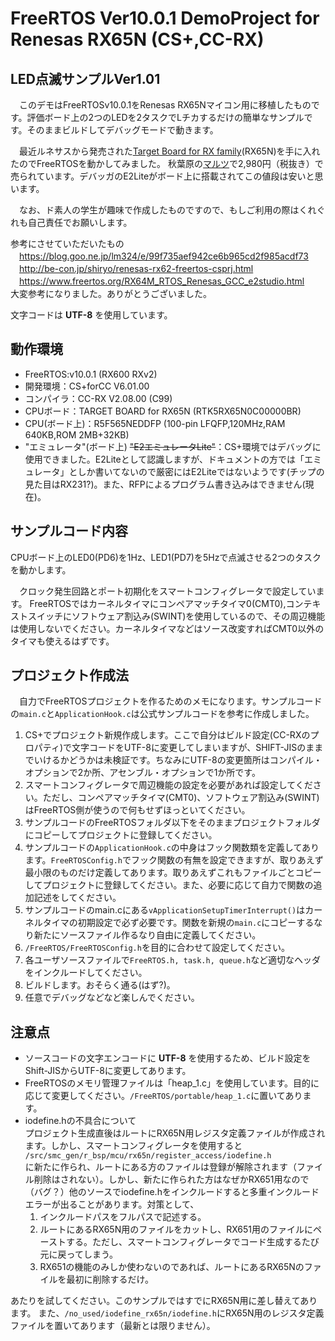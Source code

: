 # FreeRTOS Ver10.0.1 DemoProject for Renesas RX65N (CS+,CC-RX)

## LED点滅サンプルVer1.01
　このデモはFreeRTOSv10.0.1をRenesas RX65Nマイコン用に移植したものです。評価ボード上の2つのLEDを2タスクでLチカするだけの簡単なサンプルです。そのままビルドしてデバッグモードで動きます。
 
　最近ルネサスから発売された[Target Board for RX family](https://www.renesas.com/ja-jp/products/software-tools/boards-and-kits/cpu-mpu-boards/rx-family-target-board.html)(RX65N)を手に入れたのでFreeRTOSを動かしてみました。
秋葉原の[マルツ](https://www.marutsu.co.jp/pc/i/953239/)で2,980円（税抜き）で売られています。デバッガのE2Liteがボード上に搭載されてこの値段は安いと思います。

　なお、ド素人の学生が趣味で作成したものですので、もしご利用の際はくれぐれも自己責任でお願いします。
 
参考にさせていただいたもの  
　<https://blog.goo.ne.jp/lm324/e/99f735aef942ce6b965cd2f985acdf73>  
　<http://be-con.jp/shiryo/renesas-rx62-freertos-csprj.html>  
　<https://www.freertos.org/RX64M_RTOS_Renesas_GCC_e2studio.html>  
大変参考になりました。ありがとうございました。

文字コードは __UTF-8__ を使用しています。

## 動作環境
* FreeRTOS:v10.0.1 (RX600 RXv2)  
* 開発環境：CS+forCC V6.01.00  
* コンパイラ：CC-RX V2.08.00 (C99)  
* CPUボード：TARGET BOARD for RX65N (RTK5RX65N0C00000BR)  
* CPU(ボード上)：R5F565NEDDFP (100-pin LFQFP,120MHz,RAM 640KB,ROM 2MB+32KB)  
* "エミュレータ"(ボード上) ~~"E2エミュレータLite"~~：CS+環境ではデバッグに使用できました。E2Liteとして認識しますが、ドキュメントの方では「エミュレータ」としか書いてないので厳密にはE2Liteではないようです(チップの見た目はRX231?)。また、RFPによるプログラム書き込みはできません(現在)。


## サンプルコード内容
CPUボード上のLED0(PD6)を1Hz、LED1(PD7)を5Hzで点滅させる2つのタスクを動かします。

　クロック発生回路とポート初期化をスマートコンフィグレータで設定しています。 
FreeRTOSではカーネルタイマにコンペアマッチタイマ0(CMT0),コンテキストスイッチにソフトウェア割込み(SWINT)を使用しているので、その周辺機能は使用しないでください。カーネルタイマなどはソース改変すればCMT0以外のタイマも使えるはずです。

## プロジェクト作成法
　自力でFreeRTOSプロジェクトを作るためのメモになります。サンプルコードの`main.c`と`ApplicationHook.c`は公式サンプルコードを参考に作成しました。

  1. CS+でプロジェクト新規作成します。ここで自分はビルド設定(CC-RXのプロパティ)で文字コードをUTF-8に変更してしまいますが、SHIFT-JISのままでいけるかどうかは未検証です。ちなみにUTF-8の変更箇所はコンパイル・オプションで2か所、アセンブル・オプションで1か所です。
  1. スマートコンフィグレータで周辺機能の設定を必要があれば設定してください。ただし、コンペアマッチタイマ(CMT0)、ソフトウェア割込み(SWINT)はFreeRTOS側が使うので何もせずほっといてください。  
  1. サンプルコードのFreeRTOSフォルダ以下をそのままプロジェクトフォルダにコピーしてプロジェクトに登録してください。
  1. サンプルコードの`ApplicationHook.c`の中身はフック関数類を定義してあります。`FreeRTOSConfig.h`でフック関数の有無を設定できますが、取りあえず最小限のものだけ定義してあります。取りあえずこれもファイルごとコピーしてプロジェクトに登録してください。また、必要に応じて自力で関数の追加記述をしてください。
  1. サンプルコードのmain.cにある`vApplicationSetupTimerInterrupt()`はカーネルタイマの初期設定で必ず必要です。関数を新規の`main.c`にコピーするなり新たにソースファイル作るなり自由に定義してください。
  1. `/FreeRTOS/FreeRTOSConfig.h`を目的に合わせて設定してください。
  1. 各ユーザソースファイルで`FreeRTOS.h, task.h, queue.h`など適切なヘッダをインクルードしてください。
  1. ビルドします。おそらく通る(はず?)。
  1. 任意でデバッグなどなど楽しんでください。

## 注意点
* ソースコードの文字エンコードに __UTF-8__ を使用するため、ビルド設定をShift-JISからUTF-8に変更してあります。
* FreeRTOSのメモリ管理ファイルは「heap_1.c」を使用しています。目的に応じて変更してください。`/FreeRTOS/portable/heap_1.c`に置いてあります。
* iodefine.hの不具合について  
プロジェクト生成直後はルートにRX65N用レジスタ定義ファイルが作成されます。しかし、スマートコンフィグレータを使用すると 
`/src/smc_gen/r_bsp/mcu/rx65n/register_access/iodefine.h`   
に新たに作られ、ルートにある方のファイルは登録が解除されます（ファイル削除はされない）。しかし、新たに作られた方はなぜかRX651用なので（バグ？）他のソースでiodefine.hをインクルードすると多重インクルードエラーが出ることがあります。対策として、
    1. インクルードパスをフルパスで記述する。
    1. ルートにあるRX65N用のファイルをカットし、RX651用のファイルにペーストする。ただし、スマートコンフィグレータでコード生成するたび元に戻ってしまう。
    1. RX651の機能のみしか使わないのであれば、ルートにあるRX65Nのファイルを最初に削除するだけ。

あたりを試してください。このサンプルではすでにRX65N用に差し替えてあります。
また、`/no_used/iodefine_rx65n/iodefine.h`にRX65N用のレジスタ定義ファイルを置いてあります（最新とは限りません）。
